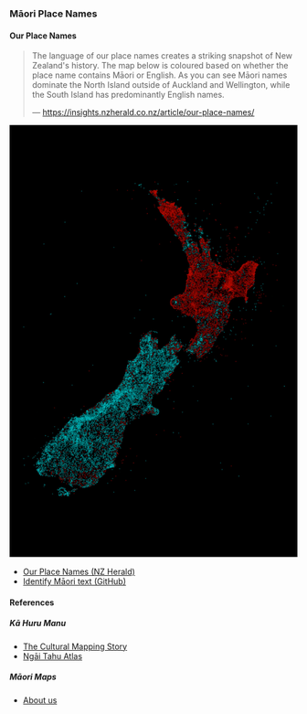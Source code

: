 ### Māori Place Names

#### Our Place Names

> The language of our place names creates a striking snapshot
> of New Zealand's history. The map below is coloured based on
> whether the place name contains Māori or English. As you can
> see Māori names dominate the North Island outside of Auckland and
> Wellington, while the South Island has predominantly English names.
>
> — https://insights.nzherald.co.nz/article/our-place-names/

![Māori and non-Māori landmarks in New Zealand](pictures/10x15cm-maori-place-names.jpg)

* [Our Place Names (NZ Herald)](https://insights.nzherald.co.nz/article/our-place-names/)
* [Identify Māori text (GitHub)](https://github.com/TeHikuMedia/nga-kupu)

#### References

##### Kā Huru Manu

* [The Cultural Mapping Story](http://www.kahurumanu.co.nz/cultural-mapping-story)
* [Ngāi Tahu Atlas](http://www.kahurumanu.co.nz/atlas)

##### Māori Maps

* [About us](https://maorimaps.com/about-us)
